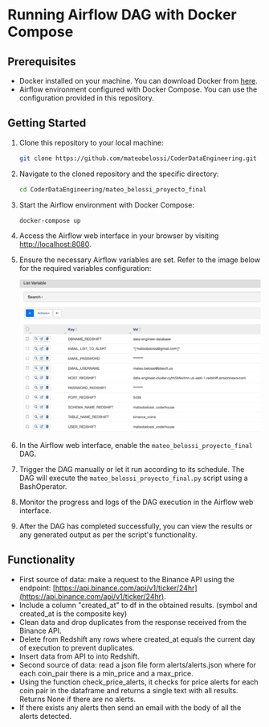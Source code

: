 # Running Airflow DAG with Docker Compose

## Prerequisites

- Docker installed on your machine. You can download Docker from [here](https://www.docker.com/get-started).
- Airflow environment configured with Docker Compose. You can use the configuration provided in this repository.

## Getting Started

1. Clone this repository to your local machine:

    ```sh
    git clone https://github.com/mateobelossi/CoderDataEngineering.git
    ```

2. Navigate to the cloned repository and the specific directory:

    ```sh
    cd CoderDataEngineering/mateo_belossi_proyecto_final
    ```

3. Start the Airflow environment with Docker Compose:

    ```sh
    docker-compose up
    ```

4. Access the Airflow web interface in your browser by visiting [http://localhost:8080](http://localhost:8080).

5. Ensure the necessary Airflow variables are set. Refer to the image below for the required variables configuration:

    ![Airflow Variables](https://github.com/mateobelossi/CoderDataEngineering/blob/main/mateo_belossi_proyecto_final/airflow_variables.png)

6. In the Airflow web interface, enable the `mateo_belossi_proyecto_final` DAG.

7. Trigger the DAG manually or let it run according to its schedule. The DAG will execute the `mateo_belossi_proyecto_final.py` script using a BashOperator.

8. Monitor the progress and logs of the DAG execution in the Airflow web interface.

9. After the DAG has completed successfully, you can view the results or any generated output as per the script's functionality.

## Functionality

- First source of data: make a request to the Binance API using the endpoint: [https://api.binance.com/api/v1/ticker/24hr](https://api.binance.com/api/v1/ticker/24hr).
- Include a column "created_at" to df in the obtained results. (symbol and created_at is the composite key)
- Clean data and drop duplicates from the response received from the Binance API.
- Delete from Redshift any rows where created_at equals the current day of execution to prevent duplicates.
- Insert data from API to into Redshift.
- Second source of data: read a json file form alerts/alerts.json where for each coin_pair there is a min_price and a max_price.
- Using the function check_price_alerts, it checks for price alerts for each coin pair in the dataframe and returns a single text with all results.
  Returns None if there are no alerts.
- If there exists any alerts then send an email with the body of all the alerts detected.
